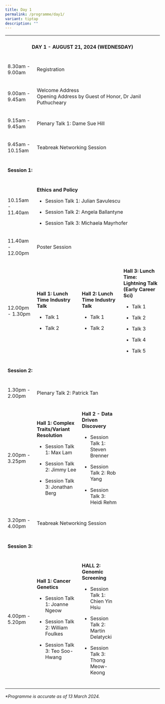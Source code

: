 ```yaml
---
title: Day 1
permalink: /programme/day1/
variant: tiptap
description: ""
---
```

<table>
<tbody>
<tr>
<th rowspan="1" colspan="4">
<h4><strong>DAY 1 - AUGUST 21, 2024 (WEDNESDAY)</strong></h4>
<p></p>
</th>
</tr>
<tr>
<td rowspan="1" colspan="1">
<p>8.30am - 9.00am</p>
</td>
<td rowspan="1" colspan="3">
<p>Registration</p>
</td>
</tr>
<tr>
<td rowspan="1" colspan="1">
<p>9.00am - 9.45am</p>
</td>
<td rowspan="1" colspan="3">
<p>Welcome Address
<br>Opening Address by Guest of Honor, Dr Janil Puthucheary</p>
</td>
</tr>
<tr>
<td rowspan="1" colspan="1">
<p>9.15am - 9.45am</p>
</td>
<td rowspan="1" colspan="3">
<p>Plenary Talk 1: Dame Sue Hill</p>
</td>
</tr>
<tr>
<td rowspan="1" colspan="1">
<p>9.45am - 10.15am</p>
</td>
<td rowspan="1" colspan="3">
<p>Teabreak Networking Session</p>
</td>
</tr>
<tr>
<td rowspan="1" colspan="4">
<p></p>
<h4><strong>Session 1:</strong></h4>
</td>
</tr>
<tr>
<td rowspan="1" colspan="1">
<p>10.15am - 11.40am</p>
</td>
<td rowspan="1" colspan="3">
<p><strong>Ethics and Policy</strong>
</p>
<ul data-tight="true" class="tight">
<li>
<p>Session Talk 1: Julian Savulescu</p>
</li>
<li>
<p>Session Talk 2: Angela Ballantyne</p>
</li>
<li>
<p>Session Talk 3: Michaela Mayrhofer</p>
</li>
</ul>
</td>
</tr>
<tr>
<td rowspan="1" colspan="1">
<p>11.40am - 12.00pm</p>
</td>
<td rowspan="1" colspan="3">
<p>Poster Session</p>
</td>
</tr>
<tr>
<td rowspan="1" colspan="1">
<p>12.00pm - 1.30pm</p>
</td>
<td rowspan="1" colspan="1">
<p><strong>Hall 1: Lunch Time Industry Talk</strong>
</p>
<ul data-tight="true" class="tight">
<li>
<p>Talk 1</p>
</li>
<li>
<p>Talk 2</p>
</li>
</ul>
</td>
<td rowspan="1" colspan="1">
<p><strong>Hall 2: Lunch Time Industry Talk</strong>
</p>
<ul data-tight="true" class="tight">
<li>
<p>Talk 1</p>
</li>
<li>
<p>Talk 2</p>
</li>
</ul>
</td>
<td rowspan="1" colspan="1">
<p><strong>Hall 3: Lunch Time: Lightning Talk (Early Career Sci)</strong>
</p>
<ul data-tight="true" class="tight">
<li>
<p>Talk 1</p>
</li>
<li>
<p>Talk 2</p>
</li>
<li>
<p>Talk 3</p>
</li>
<li>
<p>Talk 4</p>
</li>
<li>
<p>Talk 5</p>
</li>
</ul>
</td>
</tr>
<tr>
<td rowspan="1" colspan="4">
<p></p>
<h4><strong>Session 2:</strong></h4>
</td>
</tr>
<tr>
<td rowspan="1" colspan="1">
<p>1.30pm - 2.00pm</p>
</td>
<td rowspan="1" colspan="3">
<p>Plenary Talk 2: Patrick Tan</p>
</td>
</tr>
<tr>
<td rowspan="1" colspan="1">
<p>2.00pm - 3.25pm</p>
</td>
<td rowspan="1" colspan="1">
<p><strong>Hall 1: Complex Traits/Variant Resolution</strong>
</p>
<ul data-tight="true" class="tight">
<li>
<p>Session Talk 1: Max Lam</p>
</li>
<li>
<p>Session Talk 2: Jimmy Lee</p>
</li>
<li>
<p>Session Talk 3: Jonathan Berg</p>
</li>
</ul>
</td>
<td rowspan="1" colspan="1">
<p><strong>Hall 2 - Data Driven Discovery</strong>
</p>
<ul data-tight="true" class="tight">
<li>
<p>Session Talk 1: Steven Brenner</p>
</li>
<li>
<p>Session Talk 2: Rob Yang</p>
</li>
<li>
<p>Session Talk 3: Heidi Rehm</p>
</li>
</ul>
</td>
<td rowspan="1" colspan="1">
<p></p>
</td>
</tr>
<tr>
<td rowspan="1" colspan="1">
<p>3.20pm - 4.00pm</p>
</td>
<td rowspan="1" colspan="3">
<p>Teabreak Networking Session</p>
</td>
</tr>
<tr>
<td rowspan="1" colspan="4">
<p></p>
<h4><strong>Session 3:</strong></h4>
</td>
</tr>
<tr>
<td rowspan="1" colspan="1">
<p>4.00pm - 5.20pm</p>
</td>
<td rowspan="1" colspan="1">
<p><strong>Hall 1: Cancer Genetics</strong>
</p>
<ul data-tight="true" class="tight">
<li>
<p>Session Talk 1: Joanne Ngeow</p>
</li>
<li>
<p>Session Talk 2: William Foulkes</p>
</li>
<li>
<p>Session Talk 3: Teo Soo-Hwang</p>
</li>
</ul>
</td>
<td rowspan="1" colspan="1">
<p><strong>HALL 2: Genomic Screening</strong>
</p>
<ul data-tight="true" class="tight">
<li>
<p>Session Talk 1: Chien Yin Hsiu</p>
</li>
<li>
<p>Session Talk 2: Martin Delatycki</p>
</li>
<li>
<p>Session Talk 3: Thong Meow-Keong</p>
</li>
</ul>
<p></p>
</td>
<td rowspan="1" colspan="1">
<p></p>
</td>
</tr>
<tr>
<td rowspan="1" colspan="1">
<p></p>
</td>
<td rowspan="1" colspan="1">
<p></p>
</td>
<td rowspan="1" colspan="1">
<p></p>
</td>
<td rowspan="1" colspan="1">
<p></p>
</td>
</tr>
</tbody>
</table>
<p></p>
<p><em>*Programme is accurate as of 13 March 2024.</em>
</p>
<p></p>